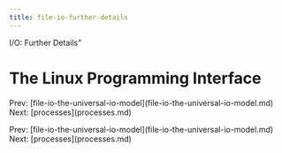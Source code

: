 ```yaml
---
title: file-io-further-details
---
```


I/O: Further Details\"

# The Linux Programming Interface

Prev:
\[file-io-the-universal-io-model](file-io-the-universal-io-model.md)
Next: \[processes](processes.md)

Prev:
\[file-io-the-universal-io-model](file-io-the-universal-io-model.md)
Next: \[processes](processes.md)
